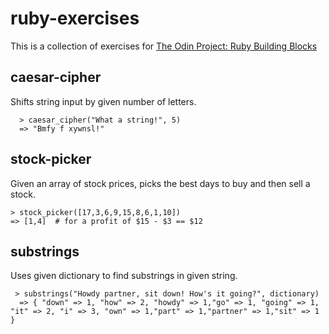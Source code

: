 # ruby-exercises

This is a collection of exercises for [The Odin Project: Ruby Building Blocks](https://www.theodinproject.com/courses/ruby-programming/lessons/ruby-building-blocks)

## caesar-cipher

Shifts string input by given number of letters.

```
  > caesar_cipher("What a string!", 5)
  => "Bmfy f xywnsl!"
```

## stock-picker

Given an array of stock prices, picks the best days to buy and then sell a stock.

```
> stock_picker([17,3,6,9,15,8,6,1,10])
=> [1,4]  # for a profit of $15 - $3 == $12
```

## substrings

Uses given dictionary to find substrings in given string.

```
 > substrings("Howdy partner, sit down! How's it going?", dictionary)
  => { "down" => 1, "how" => 2, "howdy" => 1,"go" => 1, "going" => 1, "it" => 2, "i" => 3, "own" => 1,"part" => 1,"partner" => 1,"sit" => 1 }
```
